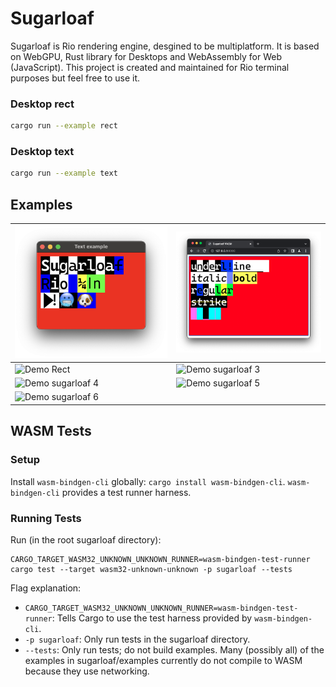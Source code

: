 # Sugarloaf

Sugarloaf is Rio rendering engine, desgined to be multiplatform. It is based on WebGPU, Rust library for Desktops and WebAssembly for Web (JavaScript). This project is created and maintained for Rio terminal purposes but feel free to use it.

### Desktop rect

```bash
cargo run --example rect
```

### Desktop text

```bash
cargo run --example text
```

## Examples

| ![Demo sugarloaf 1](https://github.com/raphamorim/rio/blob/main/sugarloaf/resources/demo-sugarloaf-1.png?raw=true) | ![Demo Sugarloaf wasm](https://github.com/raphamorim/rio/blob/main/sugarloaf/resources/demo-wasm-1.png?raw=true) |
| ----------- | ----------- |
| ![Demo Rect](https://github.com/raphamorim/rio/blob/main/sugarloaf/resources/demo-rect.png?raw=true) | ![Demo sugarloaf 3](https://github.com/raphamorim/rio/blob/main/sugarloaf/resources/demo-sugarloaf-3.png?raw=true) |
| ![Demo sugarloaf 4](https://github.com/raphamorim/rio/blob/main/sugarloaf/resources/demo-sugarloaf-4.png?raw=true) | ![Demo sugarloaf 5](https://github.com/raphamorim/rio/blob/main/sugarloaf/resources/demo-sugarloaf-5.png?raw=true) |
| ![Demo sugarloaf 6](https://github.com/raphamorim/rio/blob/main/sugarloaf/resources/demo-sugarloaf-6.png?raw=true) | |

## WASM Tests

### Setup

Install `wasm-bindgen-cli` globally: `cargo install wasm-bindgen-cli`.
`wasm-bindgen-cli` provides a test runner harness.

### Running Tests

Run (in the root sugarloaf directory):

```
CARGO_TARGET_WASM32_UNKNOWN_UNKNOWN_RUNNER=wasm-bindgen-test-runner cargo test --target wasm32-unknown-unknown -p sugarloaf --tests
```

Flag explanation:

- `CARGO_TARGET_WASM32_UNKNOWN_UNKNOWN_RUNNER=wasm-bindgen-test-runner`: Tells
  Cargo to use the test harness provided by `wasm-bindgen-cli`.
- `-p sugarloaf`: Only run tests in the sugarloaf directory.
- `--tests`: Only run tests; do not build examples. Many (possibly all) of the
  examples in sugarloaf/examples currently do not compile to WASM because they
  use networking.
